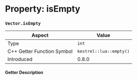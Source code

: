 
# Property: isEmpty
### `Vector.isEmpty`

| Aspect | Value |
| --- | --- |
| Type | `int` |
| C++ Getter Function Symbol | `kestrel::lua::empty()` |
| Introduced | 0.8.0 |

#### Getter Description

